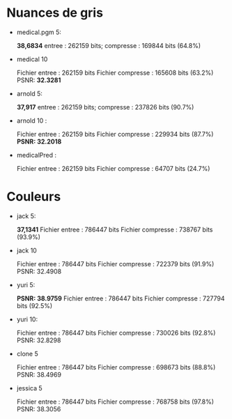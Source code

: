 # Nuances de gris

- medical.pgm 5:
 
    **38,6834** entree : 262159 bits; compresse : 169844 bits (64.8%)

- medical 10

    Fichier entree : 262159 bits
    Fichier compresse : 165608 bits (63.2%)
    PSNR: **32.3281**


- arnold 5:

    **37,917** entree : 262159 bits; compresse : 237826 bits (90.7%)

- arnold 10 :

    Fichier entree : 262159 bits
    Fichier compresse : 229934 bits (87.7%)
    **PSNR: 32.2018**

- medicalPred :

    Fichier entree : 262159 bits Fichier compresse : 64707 bits (24.7%)



# Couleurs

- jack 5:

    **37,1341**
    Fichier entree : 786447 bits
    Fichier compresse : 738767 bits (93.9%)

- jack 10

    Fichier entree : 786447 bits
    Fichier compresse : 722379 bits (91.9%)
    PSNR: 32.4908

- yuri 5:

    **PSNR: 38.9759**
    Fichier entree : 786447 bits
    Fichier compresse : 727794 bits (92.5%)

- yuri 10:

    Fichier entree : 786447 bits
    Fichier compresse : 730026 bits (92.8%)
    PSNR: 32.8298

- clone 5

    Fichier entree : 786447 bits
    Fichier compresse : 698673 bits (88.8%)
    PSNR: 38.4969

- jessica 5

    Fichier entree : 786447 bits
    Fichier compresse : 768758 bits (97.8%)
    PSNR: 38.3056


